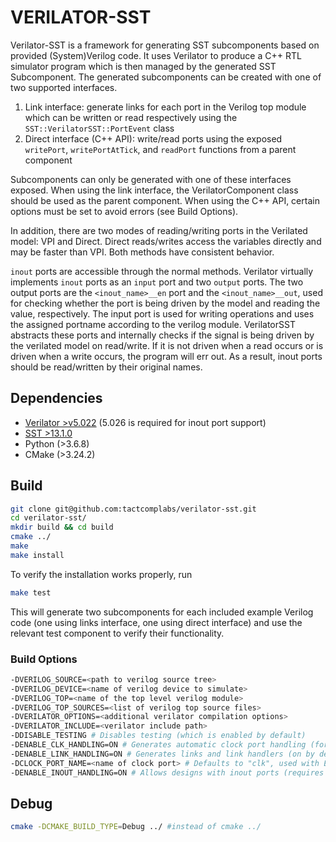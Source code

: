 # VERILATOR-SST

Verilator-SST is a framework for generating SST subcomponents based on provided
(System)Verilog code. It uses Verilator to produce a C++ RTL simulator program
which is then managed by the generated SST Subcomponent. The generated subcomponents
can be created with one of two supported interfaces.

1. Link interface: generate links for each port in the Verilog top
   module which can be written or read respectively using the
`SST::VerilatorSST::PortEvent` class
2. Direct interface (C++ API): write/read ports using the exposed
`writePort`, `writePortAtTick`, and
   `readPort` functions from a parent component

Subcomponents can only be generated with one of these interfaces
exposed. When using the link
interface, the VerilatorComponent class should be used as the parent component.
When using the
C++ API, certain options must be set to avoid errors (see Build Options).

In addition, there are two modes of reading/writing ports in the Verilated
model: VPI and Direct. Direct reads/writes access the variables directly and
may be faster than VPI. Both methods have consistent behavior.

`inout` ports are accessible through the normal methods. Verilator
virtually implements `inout` ports as an `input` port and two `output` ports. The two
output ports are the `<inout_name>__en` port and the `<inout_name>__out`, used
for checking whether the port is being driven by the model and reading the value,
respectively. The input port is used for writing operations and uses the assigned 
portname according to the verilog module. VerilatorSST abstracts these ports and
internally checks if the signal is being driven by the verilated model on read/write.
If it is not driven when a read occurs or is driven when a write occurs, 
the program will err out. As a result, inout ports should be read/written
by their original names.

## Dependencies

- [Verilator >v5.022](https://github.com/verilator/verilator/releases/tag/v5.022) (5.026 is required for inout port support)
- [SST >13.1.0](https://github.com/sstsimulator/sst-core/releases/tag/v13.1.0_Final)
- Python (>3.6.8)
- CMake (>3.24.2)

## Build

```bash
git clone git@github.com:tactcomplabs/verilator-sst.git
cd verilator-sst/
mkdir build && cd build
cmake ../
make
make install
```

To verify the installation works properly, run

```bash
make test
```
This will generate two subcomponents for each included example Verilog code
(one using links interface, one using direct interface)
and use the relevant test component to verify their functionality.

### Build Options

```bash
-DVERILOG_SOURCE=<path to verilog source tree>
-DVERILOG_DEVICE=<name of verilog device to simulate>
-DVERILOG_TOP=<name of the top level verilog module>
-DVERILOG_TOP_SOURCES=<list of verilog top source files>
-DVERILATOR_OPTIONS=<additional verilator compilation options>
-DVERILATOR_INCLUDE=<verilator include path>
-DDISABLE_TESTING # Disables testing (which is enabled by default)
-DENABLE_CLK_HANDLING=ON # Generates automatic clock port handling (for C++ API interface)
-DENABLE_LINK_HANDLING=ON # Generates links and link handlers (on by default)
-DCLOCK_PORT_NAME=<name of clock port> # Defaults to "clk", used with ENABLE_LINK_HANDLING
-DENABLE_INOUT_HANDLING=ON # Allows designs with inout ports (requires Verilator 5.026 or greater)
```

## Debug

```bash
cmake -DCMAKE_BUILD_TYPE=Debug ../ #instead of cmake ../
```
